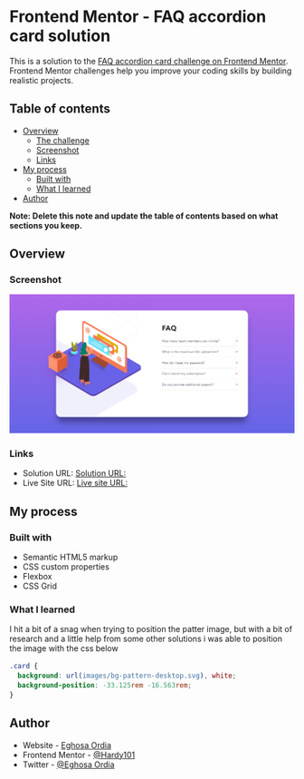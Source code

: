 # Frontend Mentor - FAQ accordion card solution

This is a solution to the [FAQ accordion card challenge on Frontend Mentor](https://www.frontendmentor.io/challenges/faq-accordion-card-XlyjD0Oam). Frontend Mentor challenges help you improve your coding skills by building realistic projects.

## Table of contents

- [Overview](#overview)
  - [The challenge](#the-challenge)
  - [Screenshot](#screenshot)
  - [Links](#links)
- [My process](#my-process)
  - [Built with](#built-with)
  - [What I learned](#what-i-learned)
- [Author](#author)

**Note: Delete this note and update the table of contents based on what sections you keep.**

## Overview

### Screenshot

![](./screenshot.png)

### Links

- Solution URL: [Solution URL:](https://github.com/Hardy101/faq-accordion-card)
- Live Site URL: [Live site URL:](https://hardy101.github.io/faq-accordion-card/)

## My process

### Built with

- Semantic HTML5 markup
- CSS custom properties
- Flexbox
- CSS Grid

### What I learned

I hit a bit of a snag when trying to position the patter image, but with a bit of research and a little help from some other solutions i was able to position the image with the css below


```css
.card {
  background: url(images/bg-pattern-desktop.svg), white;
  background-position: -33.125rem -16.563rem;
}

```

## Author

- Website - [Eghosa Ordia](https://hardy101.github.io/faq-accordion-card/)
- Frontend Mentor - [@Hardy101](https://www.frontendmentor.io/profile/Hardy101)
- Twitter - [@Eghosa Ordia](https://www.twitter.com/EghosaOrdia)
